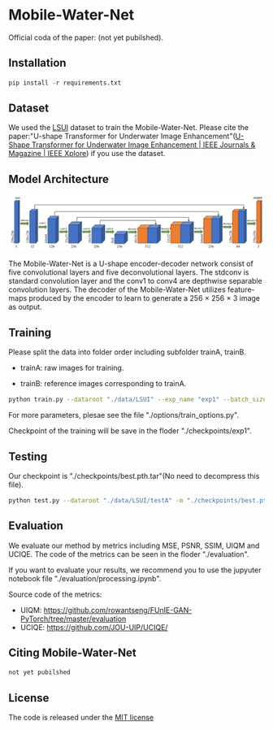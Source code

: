 # Mobile-Water-Net

Official coda of the paper: (not yet pubilshed).



## Installation

```python
pip install -r requirements.txt
```



## Dataset



We used the [LSUI](https://lintaopeng.github.io/_pages/UIE%20Project%20Page.html) dataset to train the Mobile-Water-Net.  Please cite the paper:"U-shape Transformer for Underwater Image Enhancement"([U-Shape Transformer for Underwater Image Enhancement | IEEE Journals &amp; Magazine | IEEE Xplore](https://ieeexplore.ieee.org/abstract/document/10129222)) if you use the dataset.





## Model Architecture

![](./mdimages/Fig2.jpg)



The Mobile-Water-Net is a U-shape encoder-decoder network consist of five convolutional layers and five deconvolutional layers.  The stdconv is standard convolution layer and the conv1 to conv4 are depthwise separable convolution layers. The decoder of the Mobile-Water-Net utilizes feature-maps produced by the encoder to learn to generate a 256 $\times$ 256 $\times$ 3 image as output.



## Training



Please split the data into folder order including subfolder trainA, trainB.

* trainA: raw images for training.

* trainB: reference images corresponding to trainA.
  
  

```bash
python train.py --dataroot "./data/LSUI" --exp_name "exp1" --batch_size 24
```

For more parameters, plesae see the file "./options/train_options.py".



Checkpoint of the training will be save in the floder "./checkpoints/exp1".





## Testing

Our checkpoint is "./checkpoints/best.pth.tar"(No need to decompress this file).



```bash
python test.py --dataroot "./data/LSUI/testA" -m "./checkpoints/best.pth.tar" --save_path "./result/test_exp"
```



## Evaluation 
We evaluate our method by metrics including MSE, PSNR, SSIM, UIQM and UCIQE. The code of the metrics can be seen in the floder "./evaluation".

If you want to evaluate your results, we recommend you to use the jupyuter notebook file "./evaluation/processing.ipynb".

Source code of the metrics:
- UIQM: https://github.com/rowantseng/FUnIE-GAN-PyTorch/tree/master/evaluation
- UCIQE: https://github.com/JOU-UIP/UCIQE/

## Citing Mobile-Water-Net



```tex
not yet pubilshed
```

## License

The code is released under the [MIT license](./LICENSE)


